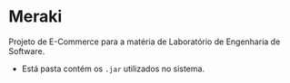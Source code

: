 # Meraki
Projeto de E-Commerce para a matéria de Laboratório de Engenharia de Software.

* Está pasta contém os `.jar` utilizados no sistema. 
